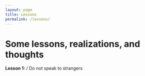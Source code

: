 ```yaml
---
layout: page
title: Lessons
permalink: /lessons/
---
```

# Some lessons, realizations, and thoughts

**Lesson 1:** /
Do not speak to strangers
